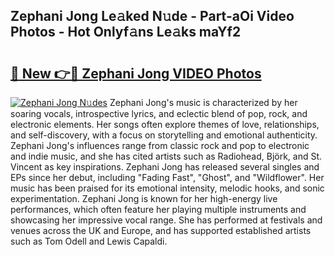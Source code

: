 ## Zephani Jong Le𝚊ked N𝚞de - Part-aOi Video Photos - Hot Onlyf𝚊ns Le𝚊ks maYf2

# <h2><a href="http://ab42865.deff.icu/?id=Zephani+Jong">🔗 New 👉🔴 Zephani Jong VIDEO Photos</a></h2>

[![Zephani Jong N𝚞des](https://i.imgur.com/rIISA9y.gif)](http://ab42865.deff.icu/?id=Zephani+Jong)
Zephani Jong's music is characterized by her soaring vocals, introspective lyrics, and eclectic blend of pop, rock, and electronic elements. Her songs often explore themes of love, relationships, and self-discovery, with a focus on storytelling and emotional authenticity. Zephani Jong's influences range from classic rock and pop to electronic and indie music, and she has cited artists such as Radiohead, Björk, and St. Vincent as key inspirations. Zephani Jong has released several singles and EPs since her debut, including "Fading Fast", "Ghost", and "Wildflower". Her music has been praised for its emotional intensity, melodic hooks, and sonic experimentation. Zephani Jong is known for her high-energy live performances, which often feature her playing multiple instruments and showcasing her impressive vocal range. She has performed at festivals and venues across the UK and Europe, and has supported established artists such as Tom Odell and Lewis Capaldi.
